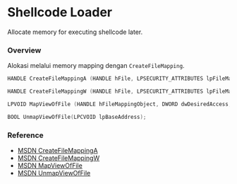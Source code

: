 # Shellcode Loader

Allocate memory for executing shellcode later.

### Overview

Alokasi melalui memory mapping dengan `CreateFileMapping`.

```c++
HANDLE CreateFileMappingA (HANDLE hFile, LPSECURITY_ATTRIBUTES lpFileMappingAttributes, DWORD flProtect, DWORD dwMaximumSizeHigh, DWORD dwMaximumSizeLow, LPCSTR lpName);

HANDLE CreateFileMappingW (HANDLE hFile, LPSECURITY_ATTRIBUTES lpFileMappingAttributes, DWORD flProtect, DWORD dwMaximumSizeHigh, DWORD dwMaximumSizeLow, LPCWSTR lpName);

LPVOID MapViewOfFile (HANDLE hFileMappingObject, DWORD dwDesiredAccess, DWORD dwFileOffsetHigh, DWORD dwFileOffsetLow, SIZE_T dwNumberOfBytesToMap);

BOOL UnmapViewOfFile(LPCVOID lpBaseAddress);
```

### Reference 

- [MSDN CreateFileMappingA](https://docs.microsoft.com/en-us/windows/win32/api/winbase/nf-winbase-createfilemappinga)
- [MSDN CreateFileMappingW](https://docs.microsoft.com/en-us/windows/win32/api/memoryapi/nf-memoryapi-createfilemappingw)
- [MSDN MapViewOfFile](https://docs.microsoft.com/en-us/windows/win32/api/memoryapi/nf-memoryapi-mapviewoffile)
- [MSDN UnmapViewOfFile](https://docs.microsoft.com/en-us/windows/win32/api/memoryapi/nf-memoryapi-unmapviewoffile)